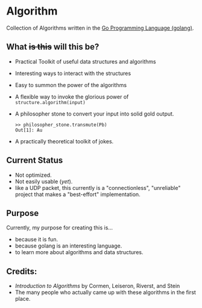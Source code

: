 # Algorithm

Collection of Algorithms written in the [Go Programming Language (golang)](https://golang.org/).


## What ~~is this~~ will this be?  


* Practical Toolkit of useful data structures and algorithms
* Interesting ways to interact with the structures
* Easy to summon the power of the algorithms
* A flexible way to invoke the glorious power of `structure.algorithm(input)`
* A philosopher stone to convert your input into solid gold output.

      >> philosopher_stone.transmute(Pb)
      Out[1]: Au

* A practically theoretical toolkit of jokes.

## Current Status


* Not optimized.
* Not easily usable (*yet*).
* like a UDP packet, this currently is a "connectionless", "unreliable" project that makes a "best-effort" implementation.


## Purpose

Currently, my purpose for creating this is...

* because it is fun.
* because golang is an interesting language.
* to learn more about algorithms and data structures.





## Credits:

* *Introduction to Algorithms* by Cormen, Leiseron, Riverst, and Stein
* The many people who actually came up with these algorithms in the first place.
